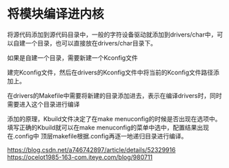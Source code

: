 # 将模块编译进内核


将源代码添加到源代码目录中，一般的字符设备驱动就添加到drivers/char中，可以自建一个目录，也可以直接放在drivers/char目录下。  

如果是自建一个目录，需要新建一个Kconfig文件

建完Kconfig文件，然后在drivers的Kconfig文件中将当前的Kconfig文件路径添加上。  

在drivers的Makefile中需要将新建的目录添加进去，表示在编译drivers时，同时需要进入这个目录进行编译

添加的原理，Kbuild文件决定了在make menuconfig的时候是否出现在选项中。  
填写正确的Kbuild就可以在make menuconfig的菜单中选中，配置结果出现在.config中
顶层makefile根据.config再逐一地递归目录进行编译。  




https://blog.csdn.net/a746742897/article/details/52329916
https://ocelot1985-163-com.iteye.com/blog/980711